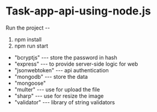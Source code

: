 # Task-app-api-using-node.js

Run the project --
1. npm install
2. npm run start


- "bcryptjs"  --- store the password in hash
- "express"  --- to provide server-side logic for web
- "jsonwebtoken"  --- api authentication 
- "mongodb"  --- store the data
- "mongoose"
- "multer"  --- use for upload the file
- "sharp"  --- use for resize the image
- "validator"  --- library of string validators
